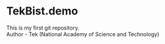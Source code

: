 # TekBist.demo
This is my first git repository.
<br>
Author - Tek (National Academy of Science and Technology)
